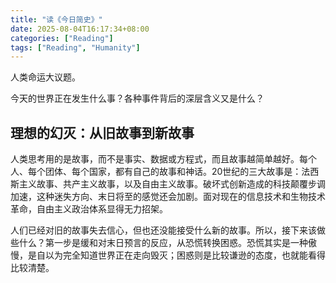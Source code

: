 ```yaml
---
title: "读《今日简史》"
date: 2025-08-04T16:17:34+08:00
categories: ["Reading"]
tags: ["Reading", "Humanity"]
---
```


人类命运大议题。

今天的世界正在发生什么事？各种事件背后的深层含义又是什么？
<!--more-->

## 理想的幻灭：从旧故事到新故事

人类思考用的是故事，而不是事实、数据或方程式，而且故事越简单越好。每个人、每个团体、每个国家，都有自己的故事和神话。20世纪的三大故事是：法西斯主义故事、共产主义故事，以及自由主义故事。破坏式创新造成的科技颠覆步调加速，这种迷失方向、末日将至的感觉还会加剧。面对现在的信息技术和生物技术革命，自由主义政治体系显得无力招架。

人们已经对旧的故事失去信心，但也还没能接受什么新的故事。所以，接下来该做些什么？第一步是缓和对末日预言的反应，从恐慌转换困惑。恐慌其实是一种傲慢，是自以为完全知道世界正在走向毁灭；困惑则是比较谦逊的态度，也就能看得比较清楚。
